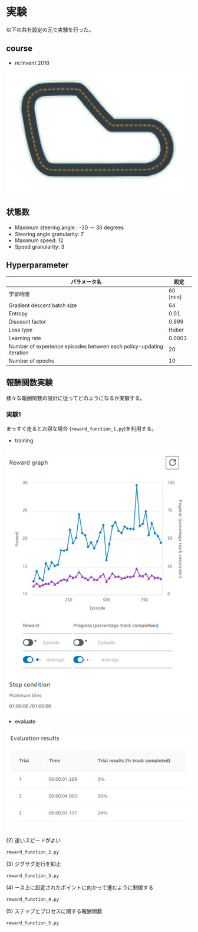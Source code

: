 # 実験
以下の共有設定の元で実験を行った。
## course
* re:Invent 2018

<p align="center">
<img src="images/course.png" width="500px">
</p>

## 状態数
* Maximum steering angle : -30 ～ 30 degrees
* Steering angle granularity: 7
* Maximum speed: 12
* Speed granularity: 3

## Hyperparameter
| パラメータ名 | 設定 |
----|---- 
| 学習時間 | 60 [min] |
| Gradient descent batch size | 64 |
| Entropy | 0.01 |
| Discount factor | 0.999|
| Loss type | Huber|
| Learning rate| 0.0003|
| Number of experience episodes between each policy-updating iteration| 20|
| Number of epochs|10|

## 報酬関数実験
様々な報酬関数の設計に従ってどのようになるか実験する。
### 実験1
まっすぐ走るとお得な場合 (`reward_function_1.py`)を利用する。
* training
<p align="center">
<img src="images/train1.png" width="600px">
</p>

* evaluate
<p align="center">
<img src="images/eval1.png" width="600px">
</p>


(2) 速いスピードがよい
```
reward_function_2.py
```
(3) ジグザグ走行を抑止
```
reward_function_3.py
```
(4) ース上に設定されたポイントに向かって進むように制御する
```
reward_function_4.py
```
(5) ステップとプロセスに関する報酬関数
```
reward_function_5.py
```

